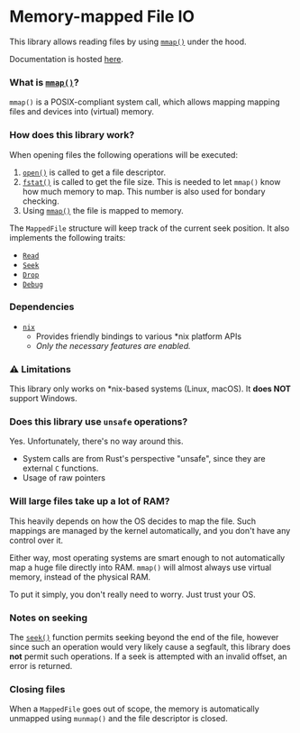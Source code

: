 # Memory-mapped File IO

This library allows reading files by using [`mmap()`](https://en.wikipedia.org/wiki/Mmap) under the hood.

Documentation is hosted [here](https://br0kenpixel.github.io/mapped_fileio/mapped_fileio/struct.MappedFile.html).

### What is [`mmap()`](https://en.wikipedia.org/wiki/Mmap)?
`mmap()` is a POSIX-compliant system call, which allows mapping mapping files and devices into (virtual) memory.

### How does this library work?
When opening files the following operations will be executed:
1. [`open()`](https://man7.org/linux/man-pages/man2/open.2.html) is called to get a file descriptor.
2. [`fstat()`](https://linux.die.net/man/2/fstat) is called to get the file size. This is needed to let `mmap()` know how much memory to map. This number is also used for bondary checking.
2. Using [`mmap()`](https://en.wikipedia.org/wiki/Mmap) the file is mapped to memory.

The `MappedFile` structure will keep track of the current seek position.
It also implements the following traits:
- [`Read`](https://doc.rust-lang.org/std/io/trait.Read.html)
- [`Seek`](https://doc.rust-lang.org/std/io/trait.Seek.html)
- [`Drop`](https://doc.rust-lang.org/std/ops/trait.Drop.html)
- [`Debug`](https://doc.rust-lang.org/std/fmt/trait.Debug.html)

### Dependencies
- [`nix`](https://crates.io/crates/nix)
    - Provides friendly bindings to various *nix platform APIs
    - *Only the necessary features are enabled.*

### ⚠️ Limitations
This library only works on *nix-based systems (Linux, macOS). It __does NOT__ support Windows.

### Does this library use `unsafe` operations?
Yes. Unfortunately, there's no way around this.
- System calls are from Rust's perspective "unsafe", since they are external  `C` functions.
- Usage of raw pointers

### Will large files take up a lot of RAM?
This heavily depends on how the OS decides to map the file. Such mappings are managed by the kernel automatically, and you don't have any control over it.

Either way, most operating systems are smart enough to not automatically map a huge file directly into RAM. `mmap()` will almost always use virtual memory, instead of the physical RAM.

To put it simply, you don't really need to worry. Just trust your OS.

### Notes on seeking
The [`seek()`](https://doc.rust-lang.org/std/io/trait.Seek.html#tymethod.seek) function permits seeking beyond the end of the file, however since such an operation would very likely cause a segfault, this library does __not__ permit such operations. If a seek is attempted with an invalid offset, an error is returned.

### Closing files
When a `MappedFile` goes out of scope, the memory is automatically unmapped using `munmap()` and the file descriptor is closed.